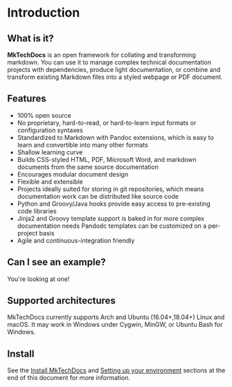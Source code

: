 # Introduction

## What is it?

**MkTechDocs** is an open framework for collating and transforming markdown. You can use it to manage complex technical documentation projects with dependencies, produce light documentation, or combine and transform existing Markdown files into a styled webpage or PDF document.

## Features

-   100% open source
-   No proprietary, hard-to-read, or hard-to-learn input formats or configuration syntaxes
-   Standardized to Markdown with Pandoc extensions, which is easy to learn and convertible
    into many other formats
-   Shallow learning curve
-   Builds CSS-styled HTML, PDF, Microsoft Word, and markdown documents
    from the same source documentation
-   Encourages modular document design
-   Flexible and extensible
-   Projects ideally suited for storing in git repositories, which means
    documentation work can be distributed like source code
-   Python and Groovy/Java hooks provide easy access to pre-existing
    code libraries
-   Jinja2 and Groovy template support is baked in for more complex documentation needs
	 	Pandodc templates can be customized on a per-project basis
-   Agile and continuous-integration friendly

## Can I see an example?

You're looking at one!

## Supported architectures

MkTechDocs currently supports Arch and Ubuntu (16.04+,18.04+) Linux and macOS. It may work in Windows under Cygwin, MinGW, or Ubuntu Bash for Windows.

## Install

See the [Install MkTechDocs](#install-mktechdocs) and [Setting up your environment](#setting-up-your-environment) sections at the end of this document for more information.


